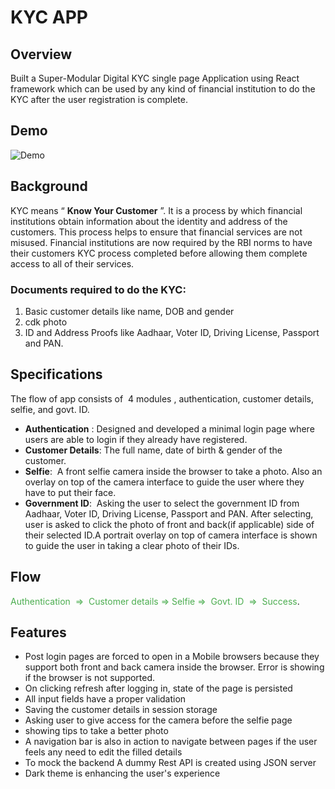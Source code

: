 # KYC APP

## Overview

Built a Super-Modular Digital KYC ​single page Application using React framework which can be used by any kind of financial institution to do the KYC after the user registration is complete.

## Demo

![Demo](https://user-images.githubusercontent.com/45638058/80860521-abdabe80-8c85-11ea-9452-2628fce6d5a2.gif)

## Background

KYC means “​ **Know Your Customer​** ”. It is a process by which financial institutions obtain information about the identity and address of the customers. This process helps to ensure that financial services are not misused. Financial institutions are now required by the RBI norms to have their customers KYC process completed before allowing them complete access to all of their services.

### Documents required to do the KYC:

1. Basic customer details like name, DOB and gender
2. cdk photo
3. ID and Address Proofs like Aadhaar, Voter ID, Driving License, Passport and PAN.

## Specifications

The flow of app consists of ​ 4 modules​ , authentication, customer details, selfie, and govt. ID.

-   **Authentication​** : Designed and developed a minimal login page where users are able to login if they already have registered.
-   **Customer Details**: The full name, date of birth & gender of the customer.
-   **Selfie**: ​ A front selfie camera ​inside the browser to take a photo. Also an overlay on top of the camera interface to guide the user where they have to put their face.
-   **Government ID**: ​ Asking the user to select the government ID from Aadhaar, Voter ID, Driving License, Passport and PAN. After selecting, user is asked to click the photo of front and back(if applicable) side of their selected ID.A portrait overlay on top of camera interface is shown to guide the user in taking a clear photo of their IDs.

## Flow

<span style="color:#4BAD4F"> Authentication ​ => ​ Customer details ​ => Selfie => ​ Govt. ID ​ => ​ Success</span>.

## Features

-   Post login pages are forced to open in a Mobile browsers because they support both front and back camera inside the browser. Error is showing if the browser is not supported.
-   On clicking refresh after logging in, state of the page is persisted
-   All input fields have a proper validation
-   Saving the customer details in session storage
-   Asking user to give access for the camera before the selfie page
-   showing tips to take a better photo
-   A navigation bar is also in action to navigate between pages if the user feels any need to edit the filled details
-   To mock the backend A dummy Rest API is created using JSON server
-   Dark theme is enhancing the user's experience

